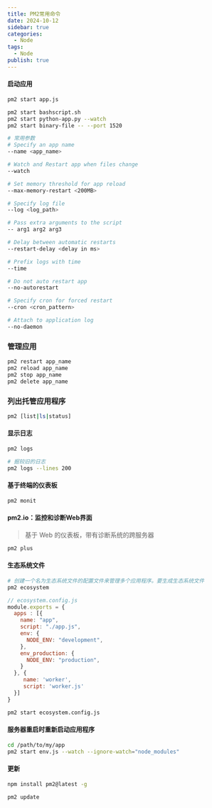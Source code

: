 ```yaml
---
title: PM2常用命令
date: 2024-10-12
sidebar: true
categories:
  - Node
tags:
  - Node
publish: true
---
```


#### 启动应用
```bash
pm2 start app.js

pm2 start bashscript.sh
pm2 start python-app.py --watch
pm2 start binary-file -- --port 1520

# 常用参数
# Specify an app name
--name <app_name>

# Watch and Restart app when files change
--watch

# Set memory threshold for app reload
--max-memory-restart <200MB>

# Specify log file
--log <log_path>

# Pass extra arguments to the script
-- arg1 arg2 arg3

# Delay between automatic restarts
--restart-delay <delay in ms>

# Prefix logs with time
--time

# Do not auto restart app
--no-autorestart

# Specify cron for forced restart
--cron <cron_pattern>

# Attach to application log
--no-daemon
```

### 管理应用
```bash
pm2 restart app_name
pm2 reload app_name
pm2 stop app_name
pm2 delete app_name
```

### 列出托管应用程序
```bash
pm2 [list|ls|status]
```

#### 显示日志
```bash
pm2 logs

# 掘较旧的日志
pm2 logs --lines 200
```

#### 基于终端的仪表板
```bash
pm2 monit
```

#### pm2.io：监控和诊断Web界面
> 基于 Web 的仪表板，带有诊断系统的跨服务器

```bash
pm2 plus
```

#### 生态系统文件
```bash
# 创建一个名为生态系统文件的配置文件来管理多个应用程序。要生成生态系统文件
pm2 ecosystem
```

```js
// ecosystem.config.js
module.exports = {
  apps : [{
    name: "app",
    script: "./app.js",
    env: {
      NODE_ENV: "development",
    },
    env_production: {
      NODE_ENV: "production",
    }
  }, {
     name: 'worker',
     script: 'worker.js'
  }]
}
```

```bash
pm2 start ecosystem.config.js
```

#### 服务器重启时重新启动应用程序
```bash
cd /path/to/my/app
pm2 start env.js --watch --ignore-watch="node_modules"
```

#### 更新
```bash
npm install pm2@latest -g

pm2 update
```